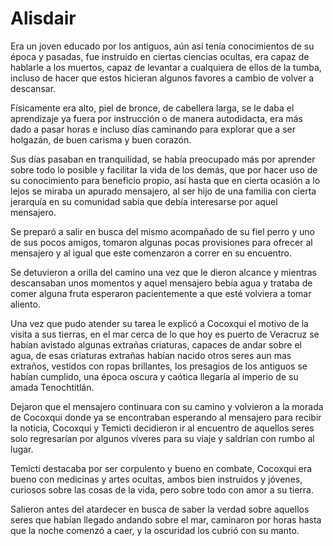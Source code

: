 # Alisdair

Era un joven educado por los antiguos, aún así tenía conocimientos de su época y pasadas, fue instruido en ciertas ciencias ocultas, era capaz de hablarle a los muertos, capaz de levantar a cualquiera de ellos de la tumba, incluso de hacer que estos hicieran algunos favores a cambio de volver a descansar.

Físicamente era alto, piel de bronce, de cabellera larga, se le daba el aprendizaje ya fuera por instrucción o de manera autodidacta, era más dado a pasar horas e incluso días caminando para explorar que a ser holgazán, de buen carisma y buen corazón.

Sus días pasaban en tranquilidad, se había preocupado más por aprender sobre todo lo posible y facilitar la vida de los demás, que por hacer uso de su conocimiento para beneficio propio, así hasta que en cierta ocasión a lo lejos se miraba un apurado mensajero, al ser hijo de una familia con cierta jerarquía en su comunidad sabía que debía interesarse por aquel mensajero.

Se preparó a salir en busca del mismo acompañado de su fiel perro y uno de sus pocos amigos, tomaron algunas pocas provisiones para ofrecer al mensajero y al igual que este comenzaron a correr en su encuentro.

Se detuvieron a orilla del camino una vez que le dieron alcance y mientras descansaban unos momentos y aquel mensajero bebía agua y trataba de comer alguna fruta esperaron pacientemente a que esté volviera a tomar aliento.

Una vez que pudo atender su tarea le explicó a Cocoxqui el motivo de la visita a sus tierras, en el mar cerca de lo que hoy es puerto de Veracruz se habían avistado algunas extrañas criaturas, capaces de andar sobre el agua, de esas criaturas extrañas habían nacido otros seres aun mas extraños, vestidos con ropas brillantes, los presagios de los antiguos se habían cumplido, una época oscura y caótica llegaría al imperio de su amada Tenochtitlán.

Dejaron que el mensajero continuara con su camino y volvieron a la morada de Cocoxqui donde ya se encontraban esperando al mensajero para recibir la noticia, Cocoxqui y Temicti decidieron ir al encuentro de aquellos seres solo regresarían por algunos víveres para su viaje y saldrían con rumbo al lugar.

Temicti destacaba por ser corpulento y bueno en combate, Cocoxqui era bueno con medicinas y artes ocultas, ambos bien instruidos y jóvenes, curiosos sobre las cosas de la vida, pero sobre todo con amor a su tierra.

Salieron antes del atardecer en busca de saber la verdad sobre aquellos seres que habían llegado andando sobre el mar, caminaron por horas hasta que la noche comenzó a caer, y la oscuridad los cubrió con su manto.